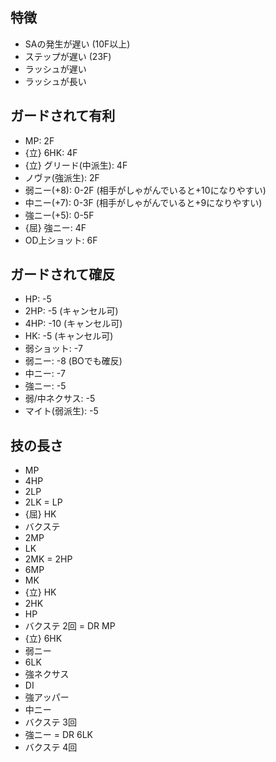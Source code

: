 ## 特徴

- SAの発生が遅い (10F以上)
- ステップが遅い (23F)
- ラッシュが遅い
- ラッシュが長い

## ガードされて有利

- MP: 2F
- {立} 6HK: 4F
- {立} グリード(中派生): 4F
- ノヴァ(強派生): 2F
- 弱ニー(+8): 0-2F (相手がしゃがんでいると+10になりやすい)
- 中ニー(+7): 0-3F (相手がしゃがんでいると+9になりやすい)
- 強ニー(+5): 0-5F
- {屈} 強ニー: 4F
- OD上ショット: 6F

## ガードされて確反

- HP: -5
- 2HP: -5 (キャンセル可)
- 4HP: -10 (キャンセル可)
- HK: -5 (キャンセル可)
- 弱ショット: -7
- 弱ニー: -8 (BOでも確反)
- 中ニー: -7
- 強ニー: -5
- 弱/中ネクサス: -5
- マイト(弱派生): -5

## 技の長さ

- MP
- 4HP
- 2LP
- 2LK = LP
- {屈} HK
- バクステ
- 2MP
- LK
- 2MK = 2HP
- 6MP
- MK
- {立} HK
- 2HK
- HP
- バクステ 2回 = DR MP
- {立} 6HK
- 弱ニー
- 6LK
- 強ネクサス
- DI
- 強アッパー
- 中ニー
- バクステ 3回
- 強ニー = DR 6LK
- バクステ 4回
